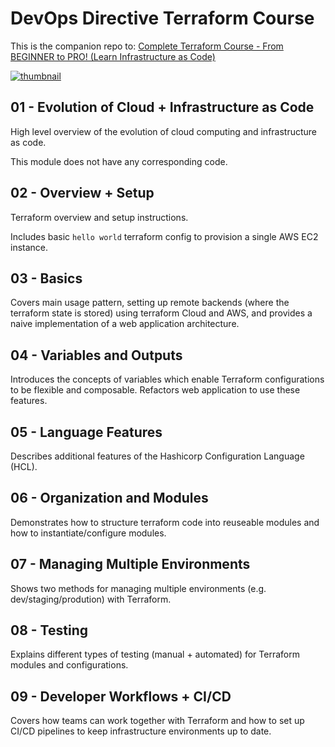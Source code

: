 # DevOps Directive Terraform Course

This is the companion repo to: [Complete Terraform Course - From BEGINNER to PRO! (Learn Infrastructure as Code)](https://www.youtube.com/watch?v=7xngnjfIlK4)

[![thumbnail](https://user-images.githubusercontent.com/1320389/154354937-98533608-2f42-44c1-8110-87f7e3f45085.jpeg)](https://www.youtube.com/watch?v=7xngnjfIlK4)

## 01 - Evolution of Cloud + Infrastructure as Code

High level overview of the evolution of cloud computing and infrastructure as code.

This module does not have any corresponding code.

## 02 - Overview + Setup

Terraform overview and setup instructions.

Includes basic `hello world` terraform config to provision a single AWS EC2 instance.

## 03 - Basics

Covers main usage pattern, setting up remote backends (where the terraform state is stored) using terraform Cloud and AWS, and provides a naive implementation of a web application architecture.

## 04 - Variables and Outputs

Introduces the concepts of variables which enable Terraform configurations to be flexible and composable. Refactors web application to use these features.

## 05 - Language Features

Describes additional features of the Hashicorp Configuration Language (HCL).

## 06 - Organization and Modules

Demonstrates how to structure terraform code into reuseable modules and how to instantiate/configure modules.

## 07 - Managing Multiple Environments

Shows two methods for managing multiple environments (e.g. dev/staging/prodution) with Terraform.

## 08 - Testing

Explains different types of testing (manual + automated) for Terraform modules and configurations.

## 09 - Developer Workflows + CI/CD

Covers how teams can work together with Terraform and how to set up CI/CD pipelines to keep infrastructure environments up to date.
